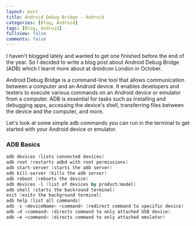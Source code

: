 ```yaml
---
layout: post
title: Android Debug Bridge - Android
categories: [Blog, Android]
tags: [Blog, Android]
fullview: false
comments: false
---
```

I haven't blogged lately and wanted to get one finished before the end of the year. So I decided to write a blog post about Android Debug Bridge (ADB) which I learnt more about at droidcon London in October.

Android Debug Bridge is a command-line tool that allows communication between a computer and an Android device. It enables developers and testers to execute various commands on an Android device or emulator from a computer. ADB is essential for tasks such as installing and debugging apps, accessing the device's shell, transferring files between the device and the computer, and more.

Let's look at some simple adb commands you can run in the terminal to get started with your Android device or emulator.

<h3>ADB Basics</h3>

```kotlin
adb devices (lists connected devices)
adb root (restarts adbd with root permissions)
adb start-server (starts the adb server)
adb kill-server (kills the adb server)
adb reboot (reboots the device)
adb devices -l (list of devices by product/model)
adb shell (starts the backround terminal)
exit (exits the background terminal)
adb help (list all commands)
adb -s <deviceName> <command> (redirect command to specific device)
adb –d <command> (directs command to only attached USB device)
adb –e <command> (directs command to only attached emulator)
```
